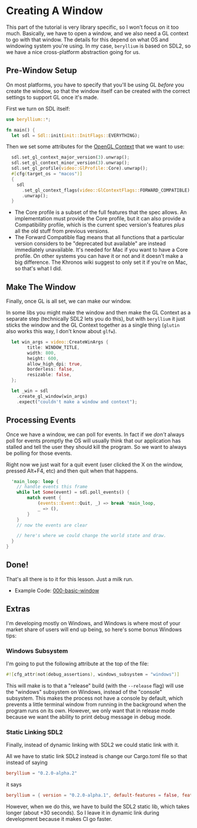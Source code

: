 # Creating A Window

This part of the tutorial is very library specific, so I won't focus on it too
much. Basically, we have to open a window, and we also need a GL context to go
with that window. The details for this depend on what OS and windowing system
you're using. In my case, `beryllium` is based on SDL2, so we have a nice
cross-platform abstraction going for us.

## Pre-Window Setup

On most platforms, you have to specify that you'll be using GL _before_ you create the window, so that the window itself can be created with the correct settings to support GL once it's made.

First we turn on SDL itself:

```rust
use beryllium::*;

fn main() {
  let sdl = Sdl::init(init::InitFlags::EVERYTHING);
```

Then we set some attributes for the [OpenGL
Context](https://www.khronos.org/opengl/wiki/OpenGL_Context) that we want to
use:

```rust
  sdl.set_gl_context_major_version(3).unwrap();
  sdl.set_gl_context_minor_version(3).unwrap();
  sdl.set_gl_profile(video::GlProfile::Core).unwrap();
  #[cfg(target_os = "macos")]
  {
    sdl
      .set_gl_context_flags(video::GlContextFlags::FORWARD_COMPATIBLE)
      .unwrap();
  }
```

* The Core profile is a subset of the full features that the spec allows. An
  implementation must provide the Core profile, but it can also provide a
  Compatibility profile, which is the current spec version's features _plus_ all
  the old stuff from previous versions.
* The Forward Compatible flag means that all functions that a particular version
  considers to be "deprecated but available" are instead immediately
  unavailable. It's needed for Mac if you want to have a Core profile. On other
  systems you can have it or not and it doesn't make a big difference. The
  Khronos wiki suggest to only set it if you're on Mac, so that's what I did.

## Make The Window

Finally, once GL is all set, we can make our window.

In some libs you might make the window and then make the GL Context as a
separate step (technically SDL2 lets you do this), but with `beryllium` it just
sticks the window and the GL Context together as a single thing (`glutin` also
works this way, I don't know about `glfw`).

```rust
  let win_args = video::CreateWinArgs {
        title: WINDOW_TITLE,
        width: 800,
        height: 600,
        allow_high_dpi: true,
        borderless: false,
        resizable: false,
  };

  let _win = sdl
    .create_gl_window(win_args)
    .expect("couldn't make a window and context");
```

## Processing Events

Once we have a window, we can poll for events. In fact if we _don't_ always poll
for events promptly the OS will usually think that our application has stalled
and tell the user they should kill the program. So we want to always be polling
for those events.

Right now we just wait for a quit event (user clicked the X on the window,
pressed Alt+F4, etc) and then quit when that happens.

```rust
  'main_loop: loop {
    // handle events this frame
    while let Some(event) = sdl.poll_events() {
        match event {
            (events::Event::Quit, _) => break 'main_loop,
            _ => (),
        }
    }
    // now the events are clear

    // here's where we could change the world state and draw.
  }
}
```

## Done!

That's all there is to it for this lesson. Just a milk run.

* Example Code: [000-basic-window](https://github.com/rust-tutorials/learn-opengl/blob/master/examples/000-basic-window.rs)

## Extras

I'm developing mostly on Windows, and Windows is where most of your market share of users will end up being, so here's some bonus Windows tips:

### Windows Subsystem

I'm going to put the following attribute at the top of the file:

```rust
#![cfg_attr(not(debug_assertions), windows_subsystem = "windows")]
```

This will make is to that a "release" build (with the `--release` flag) will use the "windows" subsystem on Windows, instead of the "console" subsystem. This makes the process not have a console by default, which prevents a little terminal window from running in the background when the program runs on its own. However, we only want that in release mode because we want the ability to print debug message in debug mode.

### Static Linking SDL2

Finally, instead of dynamic linking with SDL2 we could static link with it.

All we have to static link SDL2 instead is change our Cargo.toml file so that instead of saying

```toml
beryllium = "0.2.0-alpha.2"
```

it says

```toml
beryllium = { version = "0.2.0-alpha.1", default-features = false, features = ["link_static"] }
```

However, when we do this, we have to build the SDL2 static lib, which takes longer (about +30 seconds). So I leave it in dynamic link during development because it makes CI go faster.
